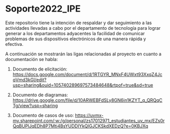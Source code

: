 # Soporte2022_IPE
Este repositorio tiene la intención de respaldar y dar seguimiento a las actividades llevadas a cabo por el departamento de tecnología para lograr generar a los departamentos adyacentes la facilidad de comunicar problemas de sus dispositivos electrónicos de una manera rápida y efectiva. 

A continuación se mostrarán las ligas relacionadas al proyecto en cuanto a documentación se habla:

1. Documento de  elicitación: https://docs.google.com/document/d/1RTGYR_MNxF4UWxt93XxqZ4JcqVmd3kGl/edit?usp=sharing&ouid=105740289697573484648&rtpof=true&sd=true

2. Documento de diagramas: https://drive.google.com/file/d/10ARWEBFdSLy8GN6in1KZYT_q_QRQqCTg/view?usp=sharing

3. Documento de casos de uso: https://uvmx-my.sharepoint.com/:w:/g/personal/zs17012971_estudiantes_uv_mx/EZs0rQqBUPlJqEDh8P7Mti4BsYUDDIYkQlGJCKSkdXEDzQ?e=0KBJXq

